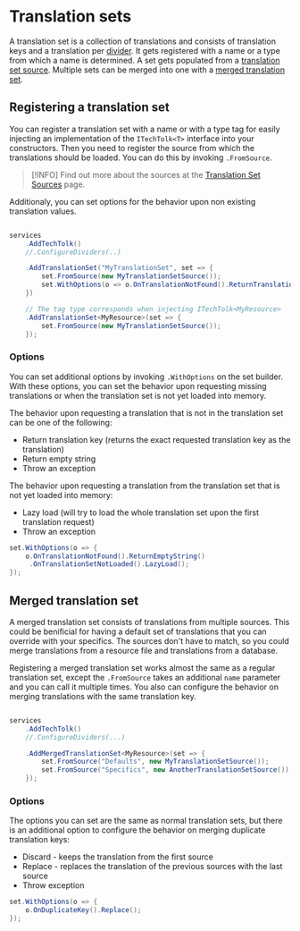 
# Translation sets

A translation set is a collection of translations and consists of translation keys
and a translation per [divider](dividers). It gets registered with a name or a
type from which a name is determined. A set gets populated from a
[translation set source](translation-set-sources). Multiple sets can be merged
into one with a [merged translation set](#merged-translation-set).

## Registering a translation set

You can register a translation set with a name or with a type tag for easily injecting
an implementation of the `ITechTolk<T>` interface into your constructors. 
Then you need to register the source from which the translations should be loaded.
You can do this by invoking `.FromSource`.

> [!INFO]
> Find out more about the sources at the [Translation Set Sources](translation-set-sources) page.

Additionaly, you can set options for the behavior upon non existing translation values.

```csharp

services
    .AddTechTolk()
    //.ConfigureDividers(..)

    .AddTranslationSet("MyTranslationSet", set => {
        set.FromSource(new MyTranslationSetSource());
        set.WithOptions(o => o.OnTranslationNotFound().ReturnTranslationKey());
    })

    // The tag type corresponds when injecting ITechTolk<MyResource>
    .AddTranslationSet<MyResource>(set => {
        set.FromSource(new MyTranslationSetSource());
    });

```

### Options

You can set additional options by invoking `.WithOptions` on the set builder. With
these options, you can set the behavior upon requesting missing translations or
when the translation set is not yet loaded into memory.

The behavior upon requesting a translation that is not in the translation set can
be one of the following:
* Return translation key (returns the exact requested translation key as the translation)
* Return empty string
* Throw an exception

The behavior upon requesting a translation from the translation set that is not yet
loaded into memory:
* Lazy load (will try to load the whole translation set upon the first translation request)
* Throw an exception

```csharp
set.WithOptions(o => {
    o.OnTranslationNotFound().ReturnEmptyString()
     .OnTranslationSetNotLoaded().LazyLoad();
});
```

## Merged translation set

A merged translation set consists of translations from multiple sources. This could
be benificial for having a default set of translations that you can override with
your specifics. The sources don't have to match, so you could merge translations
from a resource file and translations from a database.

Registering a merged translation set works almost the same as a regular translation
set, except the `.FromSource` takes an additional `name` parameter and you can call
it multiple times. You also can configure the behavior on merging translations 
with the same translation key.

```csharp

services
    .AddTechTolk()
    //.ConfigureDividers(...)

    .AddMergedTranslationSet<MyResource>(set => {
        set.FromSource("Defaults", new MyTranslationSetSource());
        set.FromSource("Specifics", new AnotherTranslationSetSource());
    });

```

### Options

The options you can set are the same as normal translation sets, but there is an
additional option to configure the behavior on merging duplicate translation keys:
* Discard - keeps the translation from the first source
* Replace - replaces the translation of the previous sources with the last source
* Throw exception

```csharp
set.WithOptions(o => {
    o.OnDuplicateKey().Replace();
});
```